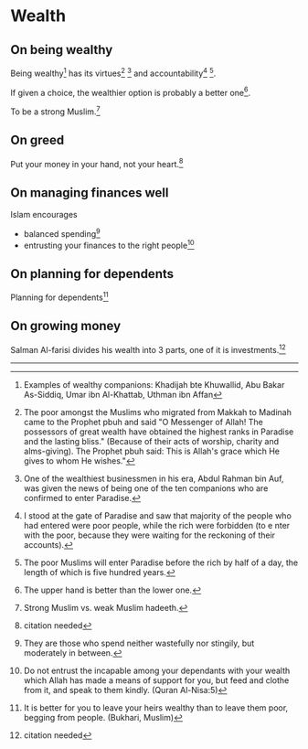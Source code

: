 # Wealth

## On being wealthy

Being wealthy[^companions] has its virtues[^grace] [^confirmed] and accountability[^reckoning1] [^reckoning2].

If given a choice, the wealthier option is probably a better one[^upperhand].

To be a strong Muslim.[^strongmuslim]

## On greed

Put your money in your hand, not your heart.[^moneyinhand]

## On managing finances well

Islam encourages
* balanced spending[^balanced]
* entrusting your finances to the right people[^entrust]

## On planning for dependents

Planning for dependents[^dependents]

## On growing money

Salman Al-farisi divides his wealth into 3 parts, one of it is investments.[^salmanalfarisi]

---

[^companions]: Examples of wealthy companions: Khadijah bte Khuwallid, Abu Bakar As-Siddiq, Umar ibn Al-Khattab, Uthman ibn Affan

[^grace]: The poor amongst the Muslims who migrated from Makkah to Madinah came to the Prophet pbuh and said "O Messenger of Allah! The possessors of great wealth have obtained the highest ranks in Paradise and the lasting bliss." (Because of their acts of worship, charity and alms-giving). The Prophet pbuh said: This is Allah's grace which He gives to whom He wishes."

[^confirmed]: One of the wealthiest businessmen in his era, Abdul Rahman bin Auf, was given the news of being one of the ten companions who are confirmed to enter Paradise.

[^reckoning1]: I stood at the gate of Paradise and saw that majority of the people who had entered were poor people, while the rich were forbidden (to e nter with the poor, because they were waiting for the reckoning of their accounts).

[^reckoning2]: The poor Muslims will enter Paradise before the rich by half of a day, the length of which is five hundred years.

[^upperhand]: The upper hand is better than the lower one.

[^strongmuslim]: Strong Muslim vs. weak Muslim hadeeth.

[^moneyinhand]: citation needed

[^balanced]: They are those who spend neither wastefully nor stingily, but moderately in between.

[^entrust]: Do not entrust the incapable among your dependants with your wealth which Allah has made a means of support for you, but feed and clothe from it, and speak to them kindly. (Quran Al-Nisa:5)

[^dependents]: It is better for you to leave your heirs wealthy than to leave them poor, begging from people.
(Bukhari, Muslim)

[^salmanalfarisi]: citation needed
